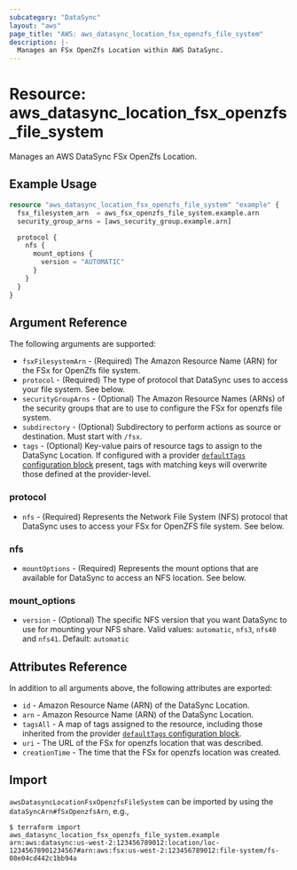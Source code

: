 ```yaml
---
subcategory: "DataSync"
layout: "aws"
page_title: "AWS: aws_datasync_location_fsx_openzfs_file_system"
description: |-
  Manages an FSx OpenZfs Location within AWS DataSync.
---
```


# Resource: aws_datasync_location_fsx_openzfs_file_system

Manages an AWS DataSync FSx OpenZfs Location.

## Example Usage

```terraform
resource "aws_datasync_location_fsx_openzfs_file_system" "example" {
  fsx_filesystem_arn  = aws_fsx_openzfs_file_system.example.arn
  security_group_arns = [aws_security_group.example.arn]

  protocol {
    nfs {
      mount_options {
        version = "AUTOMATIC"
      }
    }
  }
}
```

## Argument Reference

The following arguments are supported:

* `fsxFilesystemArn` - (Required) The Amazon Resource Name (ARN) for the FSx for OpenZfs file system.
* `protocol` - (Required) The type of protocol that DataSync uses to access your file system. See below.
* `securityGroupArns` - (Optional) The Amazon Resource Names (ARNs) of the security groups that are to use to configure the FSx for openzfs file system.
* `subdirectory` - (Optional) Subdirectory to perform actions as source or destination. Must start with `/fsx`.
* `tags` - (Optional) Key-value pairs of resource tags to assign to the DataSync Location. If configured with a provider [`defaultTags` configuration block](https://registry.terraform.io/providers/hashicorp/aws/latest/docs#default_tags-configuration-block) present, tags with matching keys will overwrite those defined at the provider-level.

### protocol

* `nfs` - (Required) Represents the Network File System (NFS) protocol that DataSync uses to access your FSx for OpenZFS file system. See below.

### nfs

* `mountOptions` - (Required) Represents the mount options that are available for DataSync to access an NFS location. See below.

### mount_options

* `version` - (Optional) The specific NFS version that you want DataSync to use for mounting your NFS share. Valid values: `automatic`, `nfs3`, `nfs40` and `nfs41`. Default: `automatic`

## Attributes Reference

In addition to all arguments above, the following attributes are exported:

* `id` - Amazon Resource Name (ARN) of the DataSync Location.
* `arn` - Amazon Resource Name (ARN) of the DataSync Location.
* `tagsAll` - A map of tags assigned to the resource, including those inherited from the provider [`defaultTags` configuration block](https://registry.terraform.io/providers/hashicorp/aws/latest/docs#default_tags-configuration-block).
* `uri` - The URL of the FSx for openzfs location that was described.
* `creationTime` - The time that the FSx for openzfs location was created.

## Import

`awsDatasyncLocationFsxOpenzfsFileSystem` can be imported by using the `dataSyncArn#fSxOpenzfsArn`, e.g.,

```
$ terraform import aws_datasync_location_fsx_openzfs_file_system.example arn:aws:datasync:us-west-2:123456789012:location/loc-12345678901234567#arn:aws:fsx:us-west-2:123456789012:file-system/fs-08e04cd442c1bb94a
```

<!-- cache-key: cdktf-0.17.0-pre.15 input-1dbc9449e2e2800df5c90117cfd605999dc843baa4e77338b2e9f123af56915f -->